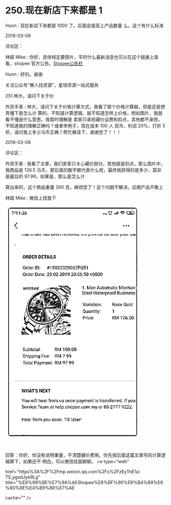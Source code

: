 # 250.现在新店下来都是 1

Hunn : 现在新店下来都是 1000 了。后面会提高上产品数量 么。这个有什么标准

2019-03-09

评论区：

林超 Mike : 你好，具体规定要图片，平时什么最新消息也可以在这个链接上查看，shopee 官方公告。[Shopee](https://shimo.im/docs/GaspHRPksJ4oMOjq/read)[公告栏](https://shimo.im/docs/GaspHRPksJ4oMOjq/read)

Hunn : 好的。谢谢

关注公众号"懒人找资源"，星球资源一站式服务

251.林大，请问下关于价

外贸手表 : 林大，请问下关于价格计算方式，我看了那个价格计算器，但是还是想弄懂下是怎么计 算的，不知道计算逻辑，就不知道怎样上价格，例如图片，我就看不懂是什么意思。我暂时理解是 卖家只承担藏价运费和扣点，其他都不承担，不知道我的理解正确吗？或者举例子，现在成本 100 人 民币，利润 20%，打折 5 折，请问我上多少马币正确？帮忙解读下，谢谢您了！！！

2019-03-08

评论区：

外贸手表 : 我看了文章，我们卖家只关心藏价部分，其他就是扣点，那么图片中，我商品是 126.5 马币，那后面的数字都代表什么呢，最终我获得的是多少，莫非是最后的 97.99，如果是，那么是怎么计

算出来的，这个商品重量 300 克，麻烦您了！这个问题不解决，后期产品不敢上

林超 Mike : 微信上找我下

![image](img/Image_028.png)

![image](img/Image_029.png)

回答：你好，你没有说明重量，不清楚藏价费用。你先按后面这篇文章写的计算逻辑算下，如果还不 明白，可以微信找我聊聊。 <e type="web"

href="https%3A%2F%2Fmp.weixin.qq.com%2Fs%2FzEyTnE1a-7S_ygxdJye9Lg" title="%E8%99%BE%E7%9A%AEShopee%E8%BF%90%E8%B4%B9%E6%80%8E%E4%B9%88%E7%AE

cache="" />
